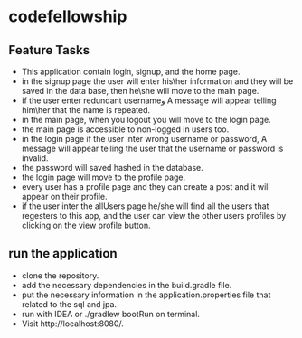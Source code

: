 # codefellowship  

## Feature Tasks  
- This application contain login, signup, and the home page.
- in the signup page the user will enter his\her information and they will be saved in the data base, then he\she will move to the main page.
- if the user enter redundant usernameو A message will appear telling him\her that the name is repeated.  
- in the main page, when you logout you will move to the login page.
- the main page is accessible to non-logged in users too.
- in the login page if the user inter wrong username or password, A message will appear telling the user that the username or password is invalid.
- the password will saved hashed in the database.
- the login page will move to the profile page.
- every user has a profile page and they can create a post and it will appear on their profile.
- if the user inter the allUsers page he/she will find all the users that regesters to this app, and the user can view the other users profiles by clicking on the view profile button. 

## run the application  
- clone the repository.
- add the necessary dependencies in the build.gradle file.
- put the necessary information in the application.properties file that related to the sql and jpa.
- run with IDEA or ./gradlew bootRun on terminal.
- Visit http://localhost:8080/.
